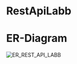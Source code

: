 # RestApiLabb

# ER-Diagram
![ER_REST_API_LABB](https://github.com/user-attachments/assets/ef7a08bf-6ef4-4e9b-9bb9-41fd60e5e91a)
